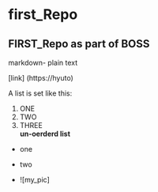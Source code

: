 # first_Repo

## FIRST_Repo as part of BOSS

markdown- plain text

[link] (https://hyuto)

A list is set like this:
1. ONE
2. TWO
3. THREE  
**un-oerderd list**

* one 
* two

* ![my_pic] 
